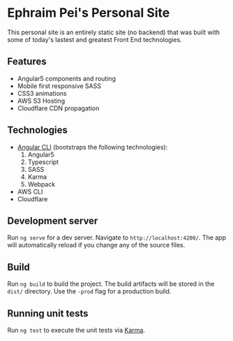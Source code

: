 # Ephraim Pei's Personal Site

This personal site is an entirely static site (no backend) that was built with some of today's lastest and greatest Front End technologies.

## Features
- Angular5 components and routing
- Mobile first responsive SASS
- CSS3 animations
- AWS S3 Hosting
- Cloudflare CDN propagation

## Technologies
- [Angular CLI](https://github.com/angular/angular-cli)
(bootstraps the following technologies):
  1. Angular5
  2. Typescript
  3. SASS
  4. Karma
  5. Webpack
- AWS CLI
- Cloudflare

## Development server

Run `ng serve` for a dev server. Navigate to `http://localhost:4200/`. The app will automatically reload if you change any of the source files.

## Build

Run `ng build` to build the project. The build artifacts will be stored in the `dist/` directory. Use the `-prod` flag for a production build.

## Running unit tests

Run `ng test` to execute the unit tests via [Karma](https://karma-runner.github.io).
